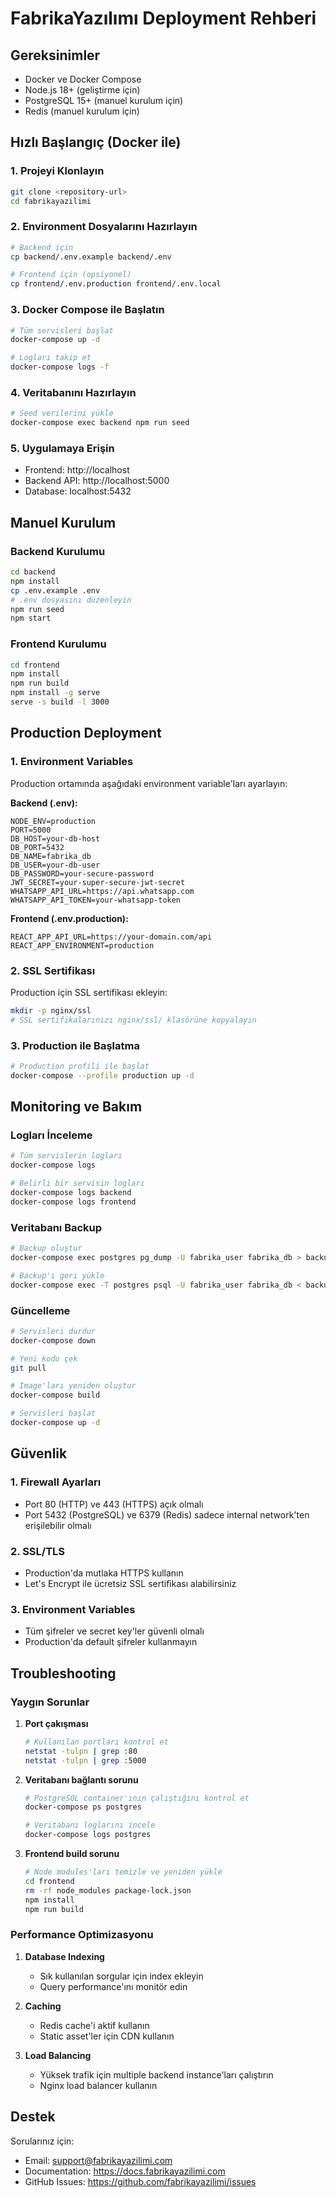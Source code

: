 # FabrikaYazılımı Deployment Rehberi

## Gereksinimler

- Docker ve Docker Compose
- Node.js 18+ (geliştirme için)
- PostgreSQL 15+ (manuel kurulum için)
- Redis (manuel kurulum için)

## Hızlı Başlangıç (Docker ile)

### 1. Projeyi Klonlayın
```bash
git clone <repository-url>
cd fabrikayazilimi
```

### 2. Environment Dosyalarını Hazırlayın
```bash
# Backend için
cp backend/.env.example backend/.env

# Frontend için (opsiyonel)
cp frontend/.env.production frontend/.env.local
```

### 3. Docker Compose ile Başlatın
```bash
# Tüm servisleri başlat
docker-compose up -d

# Logları takip et
docker-compose logs -f
```

### 4. Veritabanını Hazırlayın
```bash
# Seed verilerini yükle
docker-compose exec backend npm run seed
```

### 5. Uygulamaya Erişin
- Frontend: http://localhost
- Backend API: http://localhost:5000
- Database: localhost:5432

## Manuel Kurulum

### Backend Kurulumu
```bash
cd backend
npm install
cp .env.example .env
# .env dosyasını düzenleyin
npm run seed
npm start
```

### Frontend Kurulumu
```bash
cd frontend
npm install
npm run build
npm install -g serve
serve -s build -l 3000
```

## Production Deployment

### 1. Environment Variables
Production ortamında aşağıdaki environment variable'ları ayarlayın:

**Backend (.env):**
```env
NODE_ENV=production
PORT=5000
DB_HOST=your-db-host
DB_PORT=5432
DB_NAME=fabrika_db
DB_USER=your-db-user
DB_PASSWORD=your-secure-password
JWT_SECRET=your-super-secure-jwt-secret
WHATSAPP_API_URL=https://api.whatsapp.com
WHATSAPP_API_TOKEN=your-whatsapp-token
```

**Frontend (.env.production):**
```env
REACT_APP_API_URL=https://your-domain.com/api
REACT_APP_ENVIRONMENT=production
```

### 2. SSL Sertifikası
Production için SSL sertifikası ekleyin:
```bash
mkdir -p nginx/ssl
# SSL sertifikalarınızı nginx/ssl/ klasörüne kopyalayın
```

### 3. Production ile Başlatma
```bash
# Production profili ile başlat
docker-compose --profile production up -d
```

## Monitoring ve Bakım

### Logları İnceleme
```bash
# Tüm servislerin logları
docker-compose logs

# Belirli bir servisin logları
docker-compose logs backend
docker-compose logs frontend
```

### Veritabanı Backup
```bash
# Backup oluştur
docker-compose exec postgres pg_dump -U fabrika_user fabrika_db > backup.sql

# Backup'ı geri yükle
docker-compose exec -T postgres psql -U fabrika_user fabrika_db < backup.sql
```

### Güncelleme
```bash
# Servisleri durdur
docker-compose down

# Yeni kodu çek
git pull

# Image'ları yeniden oluştur
docker-compose build

# Servisleri başlat
docker-compose up -d
```

## Güvenlik

### 1. Firewall Ayarları
- Port 80 (HTTP) ve 443 (HTTPS) açık olmalı
- Port 5432 (PostgreSQL) ve 6379 (Redis) sadece internal network'ten erişilebilir olmalı

### 2. SSL/TLS
- Production'da mutlaka HTTPS kullanın
- Let's Encrypt ile ücretsiz SSL sertifikası alabilirsiniz

### 3. Environment Variables
- Tüm şifreler ve secret key'ler güvenli olmalı
- Production'da default şifreler kullanmayın

## Troubleshooting

### Yaygın Sorunlar

1. **Port çakışması**
   ```bash
   # Kullanılan portları kontrol et
   netstat -tulpn | grep :80
   netstat -tulpn | grep :5000
   ```

2. **Veritabanı bağlantı sorunu**
   ```bash
   # PostgreSQL container'ının çalıştığını kontrol et
   docker-compose ps postgres
   
   # Veritabanı loglarını incele
   docker-compose logs postgres
   ```

3. **Frontend build sorunu**
   ```bash
   # Node modules'ları temizle ve yeniden yükle
   cd frontend
   rm -rf node_modules package-lock.json
   npm install
   npm run build
   ```

### Performance Optimizasyonu

1. **Database Indexing**
   - Sık kullanılan sorgular için index ekleyin
   - Query performance'ını monitör edin

2. **Caching**
   - Redis cache'i aktif kullanın
   - Static asset'ler için CDN kullanın

3. **Load Balancing**
   - Yüksek trafik için multiple backend instance'ları çalıştırın
   - Nginx load balancer kullanın

## Destek

Sorularınız için:
- Email: support@fabrikayazilimi.com
- Documentation: https://docs.fabrikayazilimi.com
- GitHub Issues: https://github.com/fabrikayazilimi/issues